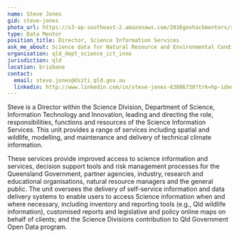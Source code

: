 ```yaml
---
name: Steve Jones
gid: steve-jones
photo_url: https://s3-ap-southeast-2.amazonaws.com/2016govhackmentors/steve-jones.jpg
type: Data Mentor
position_title: Director, Science Information Services
ask_me_about: Science data for Natural Resource and Environmental Condition and Management.
organisation: qld_dept_science_ict_inno
jurisdiction: qld
location: brisbane
contact:
  email: steve.jones@dsiti.qld.gov.au
  linkedin: http://www.linkedin.com/in/steve-jones-63806730?trk=hp-identity-name
---
```


Steve is a Director within the Science Division, Department of Science, Information Technology and Innovation, leading and directing the role, responsibilities, functions and resources of the Science Information Services. This unit provides a range of services including spatial and wildlife, modelling, and maintenance and delivery of technical climate information.

These services provide improved access to science information and services, decision support tools and risk management processes for the Queensland Government, partner agencies, industry, research and educational organisations, natural resource managers and the general public. The unit oversees the delivery of self-service information and data delivery systems to enable users to access Science information when and where necessary, including inventory and reporting tools (e.g., Qld wildlife information), customised reports and legislative and policy online maps on behalf of clients; and the Science Divisions contribution to Qld Government Open Data program.